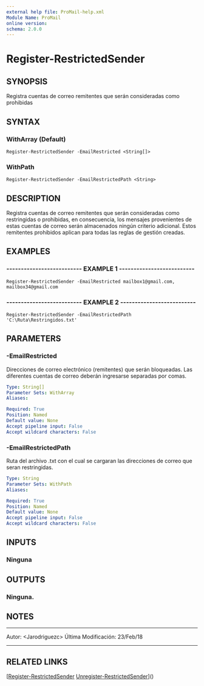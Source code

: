 ```yaml
---
external help file: ProMail-help.xml
Module Name: ProMail
online version: 
schema: 2.0.0
---
```


# Register-RestrictedSender

## SYNOPSIS
Registra cuentas de correo remitentes que serán consideradas como prohibidas

## SYNTAX

### WithArray (Default)
```
Register-RestrictedSender -EmailRestricted <String[]>
```

### WithPath
```
Register-RestrictedSender -EmailRestrictedPath <String>
```

## DESCRIPTION
Registra cuentas de correo remitentes que serán consideradas como restringidas o
prohibidas, en consecuencia, los mensajes provenientes de estas cuentas de correo
serán almacenados ningún criterio adicional.
Estos remitentes prohibidos aplican
para todas las reglas de gestión creadas.

## EXAMPLES

### -------------------------- EXAMPLE 1 --------------------------
```
Register-RestrictedSender -EmailRestricted mailbox1@gmail.com, mailbox34@gmail.com
```

### -------------------------- EXAMPLE 2 --------------------------
```
Register-RestrictedSender -EmailRestrictedPath 'C:\Ruta\Restringidos.txt'
```

## PARAMETERS

### -EmailRestricted
Direcciones de correo electrónico (remitentes) que serán bloqueadas.
Las diferentes
cuentas de correo deberán ingresarse separadas por comas.

```yaml
Type: String[]
Parameter Sets: WithArray
Aliases: 

Required: True
Position: Named
Default value: None
Accept pipeline input: False
Accept wildcard characters: False
```

### -EmailRestrictedPath
Ruta del archivo .txt con el cual se cargaran las direcciones de correo que seran restringidas.

```yaml
Type: String
Parameter Sets: WithPath
Aliases: 

Required: True
Position: Named
Default value: None
Accept pipeline input: False
Accept wildcard characters: False
```

## INPUTS

### Ninguna

## OUTPUTS

### Ninguna.

## NOTES
---------------------------------------------------------
Autor: \<Jarodriguezc\>
Última Modificación: 23/Feb/18

---------------------------------------------------------

## RELATED LINKS

[[Register-RestrictedSender](Register-RestrictedSender.md)
[Unregister-RestrictedSender](Unregister-RestrictedSender.md)]()

